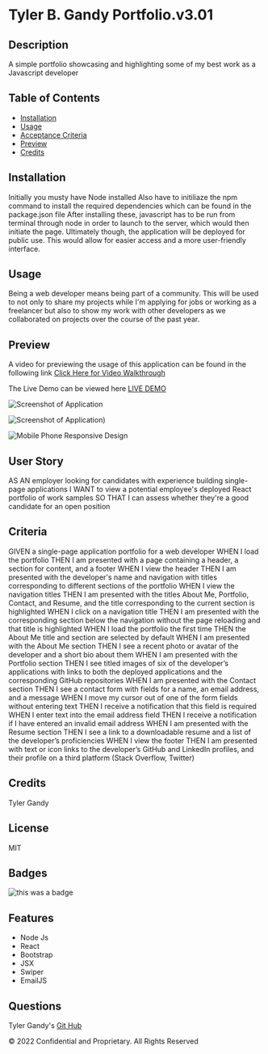 # Tyler B. Gandy Portfolio.v3.01

## Description

A simple portfolio showcasing and highlighting some of my best work as a Javascript developer

## Table of Contents

- [Installation](#installation)
- [Usage](#usage)
- [Acceptance Criteria](#criteria)
- [Preview](#Preview)
- [Credits](#credits)

## Installation

Initially you musty have Node installed
Also have to initiliaze the npm command to install the required dependencies which can
be found in the package.json file
After installing these, javascript has to be run from terminal through node in order to launch to the server, which would
then initiate the page.
Ultimately though, the application will be deployed for public use. This would allow for easier access and a more user-friendly interface.

## Usage

Being a web developer means being part of a community. This will be used to not only to share my projects while I'm applying for jobs or working as a freelancer but also to show my work with other developers as we collaborated on projects over the course of the past year.

## Preview

A video for previewing the usage of this application can be found in the following link
[Click Here for Video Walkthrough](https://www.youtube.com/watch?v=b-jCn1LVuuA)

The Live Demo can be viewed here [LIVE DEMO]()

![Screenshot of Application](https://user-images.githubusercontent.com/94323045/168403524-98329676-9a2e-4072-84a1-2731badecb53.jpg)

![Screenshot of Application](https://user-images.githubusercontent.com/94323045/168403553-2a8e89c1-f477-4027-b44d-537541fc3eb6.jpg))

![Mobile Phone Responsive Design](https://user-images.githubusercontent.com/94323045/168403569-dd420cfc-0f9a-422e-9a46-aeea1bd69d01.jpg)

## User Story

AS AN employer looking for candidates with experience building single-page applications
I WANT to view a potential employee's deployed React portfolio of work samples
SO THAT I can assess whether they're a good candidate for an open position

## Criteria

GIVEN a single-page application portfolio for a web developer
WHEN I load the portfolio
THEN I am presented with a page containing a header, a section for content, and a footer
WHEN I view the header
THEN I am presented with the developer's name and navigation with titles corresponding to different sections of the portfolio
WHEN I view the navigation titles
THEN I am presented with the titles About Me, Portfolio, Contact, and Resume, and the title corresponding to the current section is highlighted
WHEN I click on a navigation title
THEN I am presented with the corresponding section below the navigation without the page reloading and that title is highlighted
WHEN I load the portfolio the first time
THEN the About Me title and section are selected by default
WHEN I am presented with the About Me section
THEN I see a recent photo or avatar of the developer and a short bio about them
WHEN I am presented with the Portfolio section
THEN I see titled images of six of the developer’s applications with links to both the deployed applications and the corresponding GitHub repositories
WHEN I am presented with the Contact section
THEN I see a contact form with fields for a name, an email address, and a message
WHEN I move my cursor out of one of the form fields without entering text
THEN I receive a notification that this field is required
WHEN I enter text into the email address field
THEN I receive a notification if I have entered an invalid email address
WHEN I am presented with the Resume section
THEN I see a link to a downloadable resume and a list of the developer’s proficiencies
WHEN I view the footer
THEN I am presented with text or icon links to the developer’s GitHub and LinkedIn profiles, and their profile on a third platform (Stack Overflow, Twitter)

## Credits

Tyler Gandy

## License

MIT

## Badges

![this was a badge](https://img.shields.io/badge/License-MIT-blue.svg)

## Features

- Node Js
- React
- Bootstrap
- JSX
- Swiper
- EmailJS

## Questions

Tyler Gandy's [Git Hub](www.github.com/TyGBenjamin)

© 2022 Confidential and Proprietary. All Rights Reserved
